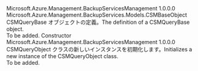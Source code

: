 <Type Name="CSMQueryObject" FullName="Microsoft.Azure.Management.BackupServices.Models.CSMQueryObject">
  <TypeSignature Language="C#" Value="public class CSMQueryObject : Microsoft.Azure.Management.BackupServices.Models.CSMBaseObject" />
  <TypeSignature Language="ILAsm" Value=".class public auto ansi beforefieldinit CSMQueryObject extends Microsoft.Azure.Management.BackupServices.Models.CSMBaseObject" />
  <TypeSignature Language="DocId" Value="T:Microsoft.Azure.Management.BackupServices.Models.CSMQueryObject" />
  <TypeSignature Language="VB.NET" Value="Public Class CSMQueryObject&#xA;Inherits CSMBaseObject" />
  <TypeSignature Language="F#" Value="type CSMQueryObject = class&#xA;    inherit CSMBaseObject" />
  <AssemblyInfo>
    <AssemblyName>Microsoft.Azure.Management.BackupServicesManagement</AssemblyName>
    <AssemblyVersion>1.0.0.0</AssemblyVersion>
  </AssemblyInfo>
  <Base>
    <BaseTypeName>Microsoft.Azure.Management.BackupServices.Models.CSMBaseObject</BaseTypeName>
  </Base>
  <Interfaces />
  <Docs>
    <summary>
            <span data-ttu-id="d0d8f-101">CSMQueryBase オブジェクトの定義。</span><span class="sxs-lookup"><span data-stu-id="d0d8f-101">The definition of a CSMQueryBase object.</span></span>
            </summary>
    <remarks>To be added.</remarks>
  </Docs>
  <Members>
    <Member MemberName=".ctor">
      <MemberSignature Language="C#" Value="public CSMQueryObject ();" />
      <MemberSignature Language="ILAsm" Value=".method public hidebysig specialname rtspecialname instance void .ctor() cil managed" />
      <MemberSignature Language="DocId" Value="M:Microsoft.Azure.Management.BackupServices.Models.CSMQueryObject.#ctor" />
      <MemberSignature Language="VB.NET" Value="Public Sub New ()" />
      <MemberType>Constructor</MemberType>
      <AssemblyInfo>
        <AssemblyName>Microsoft.Azure.Management.BackupServicesManagement</AssemblyName>
        <AssemblyVersion>1.0.0.0</AssemblyVersion>
      </AssemblyInfo>
      <Parameters />
      <Docs>
        <summary>
            <span data-ttu-id="d0d8f-102">CSMQueryObject クラスの新しいインスタンスを初期化します。</span><span class="sxs-lookup"><span data-stu-id="d0d8f-102">Initializes a new instance of the CSMQueryObject class.</span></span>
            </summary>
        <remarks>To be added.</remarks>
      </Docs>
    </Member>
  </Members>
</Type>